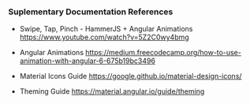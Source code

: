 ### Suplementary Documentation References

* Swipe, Tap, Pinch - HammerJS + Angular Animations
https://www.youtube.com/watch?v=5Z2C0wy4bmg

* Angular Animations
https://medium.freecodecamp.org/how-to-use-animation-with-angular-6-675b19bc3496

* Material Icons Guide
https://google.github.io/material-design-icons/

* Theming Guide
https://material.angular.io/guide/theming